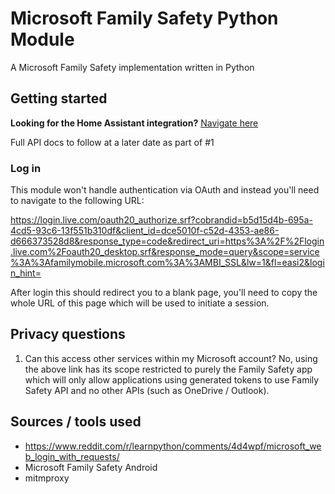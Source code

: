 # Microsoft Family Safety Python Module
A Microsoft Family Safety implementation written in Python

## Getting started

**Looking for the Home Assistant integration?** [Navigate here](https://github.com/pantherale0/ha-familysafety)

Full API docs to follow at a later date as part of #1

### Log in

This module won't handle authentication via OAuth and instead you'll need to navigate to the following URL:

https://login.live.com/oauth20_authorize.srf?cobrandid=b5d15d4b-695a-4cd5-93c6-13f551b310df&client_id=dce5010f-c52d-4353-ae86-d666373528d8&response_type=code&redirect_uri=https%3A%2F%2Flogin.live.com%2Foauth20_desktop.srf&response_mode=query&scope=service%3A%3Afamilymobile.microsoft.com%3A%3AMBI_SSL&lw=1&fl=easi2&login_hint=

After login this should redirect you to a blank page, you'll need to copy the whole URL of this page which will be used to initiate a session.

## Privacy questions

1) Can this access other services within my Microsoft account? No, using the above link has its scope restricted to purely the Family Safety app which will only allow applications using generated tokens to use Family Safety API and no other APIs (such as OneDrive / Outlook).

## Sources / tools used

- https://www.reddit.com/r/learnpython/comments/4d4wpf/microsoft_web_login_with_requests/
- Microsoft Family Safety Android
- mitmproxy
